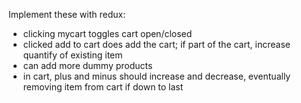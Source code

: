 Implement these with redux:
- clicking mycart toggles cart open/closed
- clicked add to cart does add the cart; if part of the cart, increase quantify of existing item
- can add more dummy products
- in cart, plus and minus should increase and decrease, eventually removing item from cart if down to last